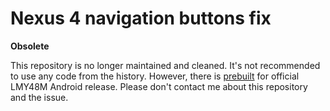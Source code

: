 # Nexus 4 navigation buttons fix

**Obsolete**

This repository is no longer maintained and cleaned. It's not recommended to use any code from the history.
However, there is [prebuilt](https://github.com/gkraynov/nexus-4-navfix/releases) for official LMY48M Android release.
Please don't contact me about this repository and the issue.

